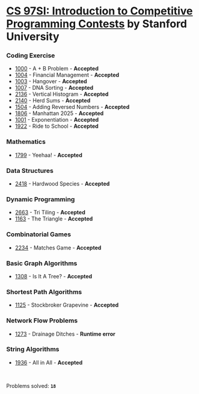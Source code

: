 # [CS 97SI: Introduction to Competitive Programming Contests](http://web.stanford.edu/class/cs97si/) by Stanford University

### Coding Exercise
- [1000](https://github.com/kantuni/CS-97SI/tree/master/Coding%20Exercise/1000) - A + B Problem - **Accepted**
- [1004](https://github.com/kantuni/CS-97SI/tree/master/Coding%20Exercise/1004) - Financial Management - **Accepted**
- [1003](https://github.com/kantuni/CS-97SI/tree/master/Coding%20Exercise/1003) - Hangover - **Accepted**
- [1007](https://github.com/kantuni/CS-97SI/tree/master/Coding%20Exercise/1007) - DNA Sorting - **Accepted**
- [2136](https://github.com/kantuni/CS-97SI/tree/master/Coding%20Exercise/2136) - Vertical Histogram - **Accepted**
- [2140](https://github.com/kantuni/CS-97SI/tree/master/Coding%20Exercise/2140) - Herd Sums - **Accepted**
- [1504](https://github.com/kantuni/CS-97SI/tree/master/Coding%20Exercise/1504) - Adding Reversed Numbers - **Accepted**
- [1806](https://github.com/kantuni/CS-97SI/tree/master/Coding%20Exercise/1806) - Manhattan 2025 - **Accepted**
- [1001](https://github.com/kantuni/CS-97SI/tree/master/Coding%20Exercise/1001) - Exponentiation - **Accepted**
- [1922](https://github.com/kantuni/CS-97SI/tree/master/Coding%20Exercise/1922) - Ride to School - **Accepted**

### Mathematics
- [1799](https://github.com/kantuni/CS-97SI/tree/master/Mathematics/1799) - Yeehaa! - **Accepted**

### Data Structures
- [2418](https://github.com/kantuni/CS-97SI/tree/master/Data%20Structures/2418) - Hardwood Species - **Accepted**

### Dynamic Programming
- [2663](https://github.com/kantuni/CS-97SI/tree/master/Dynamic%20Programming/2663) - Tri Tiling - **Accepted**
- [1163](https://github.com/kantuni/CS-97SI/tree/master/Dynamic%20Programming/1163) - The Triangle - **Accepted**

### Combinatorial Games
- [2234](https://github.com/kantuni/CS-97SI/tree/master/Combinatorial%20Games/2234) - Matches Game - **Accepted**

### Basic Graph Algorithms
- [1308](https://github.com/kantuni/CS-97SI/tree/master/Basic%20Graph%20Algorithms/1308) - Is It A Tree? - **Accepted**

### Shortest Path Algorithms
- [1125](https://github.com/kantuni/CS-97SI/tree/master/Shortest%20Path%20Algorithms/1125) - Stockbroker Grapevine - **Accepted**

### Network Flow Problems
- [1273](https://github.com/kantuni/CS-97SI/tree/master/Network%20Flow%20Problems/1273) - Drainage Ditches - **Runtime error**

### String Algorithms
- [1936](https://github.com/kantuni/CS-97SI/tree/master/String%20Algorithms/1936) - All in All - **Accepted**

<br>

Problems solved: **`18`**
